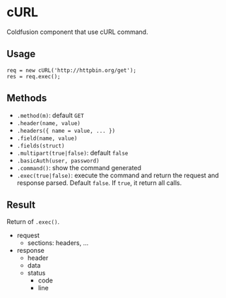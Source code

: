# cURL
Coldfusion component that use cURL command.

## Usage

```
req = new cURL('http://httpbin.org/get');
res = req.exec();
```

## Methods

- `.method(m)`: default `GET`
- `.header(name, value)`
- `.headers({ name = value, ... })`
- `.field(name, value)`
- `.fields(struct)`
- `.multipart(true|false)`: default `false`
- `.basicAuth(user, password)`
- `.command()`: show the command generated
- `.exec(true|false)`: execute the command and return the request and response parsed. Default `false`. If `true`, it return all calls.

## Result

Return of `.exec()`.

- request
  + sections: headers, ...
- response
  + header
  + data
  + status
    * code
    * line
